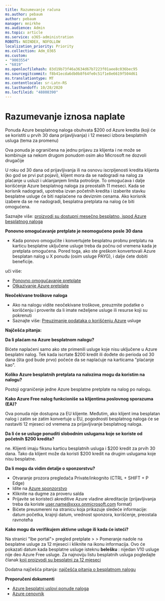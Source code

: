 ```yaml
---
title: Razumevanje računa
ms.author: pebaum
author: pebaum
manager: mnirkhe
ms.audience: Admin
ms.topic: article
ms.service: o365-administration
ROBOTS: NOINDEX, NOFOLLOW
localization_priority: Priority
ms.collection: Adm_O365
ms.custom:
- "9003554"
- "6819"
ms.openlocfilehash: 83d19b73f46a3634d67b7223f01aee8c036bec95
ms.sourcegitcommit: f8b41ecda6db0b8f64fe0c51f1e8e6619f504d61
ms.translationtype: MT
ms.contentlocale: sr-Latn-RS
ms.lasthandoff: 10/28/2020
ms.locfileid: "48808390"
---
```

# <a name="understand-billing-amount"></a>Razumevanje iznosa naplate

Ponuda Azure besplatnog naloga obuhvata $200 od Azure kredita (koji će se koristiti u prvih 30 dana prijavljivanja) i 12 meseci izbora besplatnih usluga (tema za promenu)

Ova ponuda je ograničena na jednu prijavu za klijenta i ne može se kombinuje sa nekom drugom ponudom osim ako Microsoft ne dozvoli drugačije

U roku od 30 dana od prijavljivanja ili na osnovu iscrpljenosti kredita klijenta (ko god se prvi put pojavi), klijent mora da se nadogradi na nalog za plaćanje u usluzi i uklanjanjem limita potrošnje. To omogućava i dalje korišćenje Azure besplatnog naloga za preostalih 11 meseci. Kada se korisnik nadogradi, upotreba izvan početnih kredita i izaberite stavku besplatne usluge će biti naplaćene na deviznim cenama. Ako korisnik izabere da se ne nadogradi, besplatna pretplata na nalog će biti omogućena.

Saznajte više: [proizvodi su dostupni mesečno besplatno, ispod Azure besplatnog naloga](https://azure.microsoft.com/free/free-account-faq/)

**Ponovno omogućavanje pretplate je neomogućeno posle 30 dana**

- Kada ponovo omogućite i konvertujete besplatnu probnu pretplatu na karticu besplatne uključene usluge treba da počnu od vremena kada je pretplata omogućena. Pored toga, ako ste greškom konvertovali Azure besplatan nalog u X ponudu (osim usluge PAYG), i dalje ćete dobiti beneficije.

uči više: 
- [Ponovno omogućavanje pretplate](https://docs.microsoft.com/azure/billing/billing-subscription-become-disable?WT.mc_id=Portal-Microsoft_Azure_Support)
- [Otkazivanje Azure pretplate](https://docs.microsoft.com/azure/billing/billing-how-to-cancel-azure-subscription?WT.mc_id=Portal-Microsoft_Azure_Support)

**Neočekivane troškove naloga**

- Ako na nalogu vidite neočekivane troškove, preuzmite podatke o korišćenju i proverite da li imate neželjene usluge ili resurse koji su pokrenuti
- Saznajte više: [Preuzimanje podataka o korišćenju Azure](https://docs.microsoft.com/azure/billing/billing-download-azure-invoice-daily-usage-date?WT.mc_id=Portal-Microsoft_Azure_Support#download-usage) usluge

**Najčešća pitanja:**

**Da li plaćam na Azure besplatnom nalogu?**

Bićete naplaćeni samo ako ste primenili usluge koje nisu uključene u Azure besplatni nalog. Tek kada iscrtate $200 kredit ili dođete do perioda od 30 dana (šta god bude prvo) počeće da se naplaćuje na karticama "plaćanje kao".

**Koliko Azure besplatnih pretplata na nalozima mogu da koristim na nalogu?**  

Postoji ograničenje jedne Azure besplatne pretplate na nalog po nalogu.

**Kako Azure Free nalog funkcioniše sa klijentima poslovnog sporazuma (EA)?**  

Ova ponuda nije dostupna za EU klijente. Međutim, ako klijent ima besplatan nalog i zatim se zatim konvertuje u EU, pogodnosti besplatnog naloga će se nastaviti 12 mjeseci od vremena za prijavljivanje besplatnog naloga.

**Da li će se usluge ponuditi slobodnim uslugama koje se koriste od početnih $200 kredita?**  

ne. Klijenti imaju fiksnu karticu besplatnih usluga i $200 kredit za prvih 30 dana. Tako da klijent može da koristi $200 kredit na drugim uslugama koje nisu besplatne.

**Da li mogu da vidim detalje o sponzorstvu?**

- Otvaranje prozora pregledača Private/inkognito (CTRL + SHIFT + P Edge)
- Idite na [Azure sponzorstvo](http://www.microsoftazuresponsorships.com/)
- Kliknite na dugme za proveru salda
- Prijavite se koristeći akreditive Azure vladine akreditacije (prijavljivanja treba da koriste user.name@xxxx.onmicrosoft.com format)
- Bićete preusmereni na stranicu koja prikazuje sledeće informacije: datum početka, krajnji datum, vrednost sponzora, korišćenje, preostala ravnoteћa

**Kako mogu da verifikujem aktivne usluge ili kada će isteći?**

Na stranici "Ibe portal"> pregled pretplate > > Pomeranje nadole na besplatne usluge za 12 mjeseci i kliknite na ikonu informacija. Ovo će pokazati datum kada besplatne usluge isteknu **belešku** : nijedan V10 usluge nije deo Azure Free usluge. Za najnoviju listu besplatnih usluga pogledajte članak [koji proizvodi su besplatni za 12 mjeseci](http://www.microsoftazuresponsorships.com/)

Dodatna najčešća pitanja: [najčešća pitanja o besplatnom nalogu](https://azure.microsoft.com/free/free-account-faq/)

**Preporučeni dokumenti**

- [Azure besplatni uslovi ponude naloga](https://azure.microsoft.com/offers/ms-azr-0044p/)
- [Azure cenovnik](https://azure.microsoft.com/pricing/)